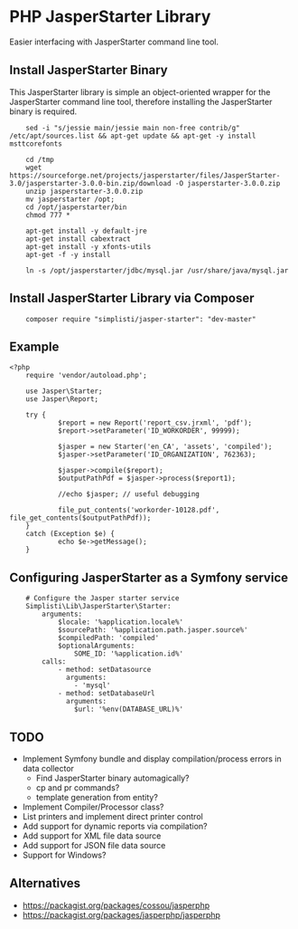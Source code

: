 # PHP JasperStarter Library

Easier interfacing with JasperStarter command line tool. 

## Install JasperStarter Binary

This JasperStarter library is simple an object-oriented wrapper for the JasperStarter
command line tool, therefore installing the JasperStarter binary is required.

```
	sed -i "s/jessie main/jessie main non-free contrib/g" /etc/apt/sources.list && apt-get update && apt-get -y install msttcorefonts

	cd /tmp
	wget https://sourceforge.net/projects/jasperstarter/files/JasperStarter-3.0/jasperstarter-3.0.0-bin.zip/download -O jasperstarter-3.0.0.zip
	unzip jasperstarter-3.0.0.zip
	mv jasperstarter /opt;
	cd /opt/jasperstarter/bin
	chmod 777 *

	apt-get install -y default-jre
	apt-get install cabextract
	apt-get install -y xfonts-utils
	apt-get -f -y install

	ln -s /opt/jasperstarter/jdbc/mysql.jar /usr/share/java/mysql.jar 
```

## Install JasperStarter Library via Composer

```
	composer require "simplisti/jasper-starter": "dev-master"
```

## Example

```
<?php
	require 'vendor/autoload.php';

	use Jasper\Starter;
	use Jasper\Report;

	try {
			$report = new Report('report_csv.jrxml', 'pdf');
			$report->setParameter('ID_WORKORDER', 99999);

			$jasper = new Starter('en_CA', 'assets', 'compiled');
			$jasper->setParameter('ID_ORGANIZATION', 762363);

			$jasper->compile($report);
			$outputPathPdf = $jasper->process($report1);

			//echo $jasper; // useful debugging

			file_put_contents('workorder-10128.pdf', file_get_contents($outputPathPdf));
	}
	catch (Exception $e) {
			echo $e->getMessage();
	}
```

## Configuring JasperStarter as a Symfony service

```
    # Configure the Jasper starter service
    Simplisti\Lib\JasperStarter\Starter:
        arguments:
            $locale: '%application.locale%'
            $sourcePath: '%application.path.jasper.source%'
            $compiledPath: 'compiled'          
            $optionalArguments:
                SOME_ID: '%application.id%'
        calls:
            - method: setDatasource
              arguments:
                - 'mysql'
            - method: setDatabaseUrl 
              arguments:
                $url: '%env(DATABASE_URL)%'
```
 
## TODO 
 - Implement Symfony bundle and display compilation/process errors in data collector
   - Find JasperStarter binary automagically?
   - cp and pr commands?
   - template generation from entity?
 - Implement Compiler/Processor class?
 - List printers and implement direct printer control
 - Add support for dynamic reports via compilation?
 - Add support for XML file data source
 - Add support for JSON file data source
 - Support for Windows?

## Alternatives

- https://packagist.org/packages/cossou/jasperphp
- https://packagist.org/packages/jasperphp/jasperphp
